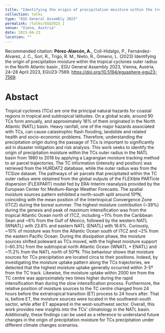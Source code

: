 ```yaml
---
title: "Identifying the origin of precipitation moisture within the tropical cyclones outer radius in the North Atlantic basin"
collection: talks
type: "EGU General Assembly 2023"
permalink: /talks/EGU2023_1
venue: "Viena, Austria"
date: 2023-04-23
location: ""
---
```


Recommended citation: <b>Pérez-Alarcón, A.</b>, Coll-Hidalgo, P., Fernández-Alvarez, J. C., Sorí, R., Trigo, R. M., Nieto, R., Gimeno, L. (2023) 
Identifying the origin of precipitation moisture within the tropical cyclones outer radius in the North Atlantic basin , EGU General 
Assembly 2023, Vienna, Austria, 24–28 April 2023, EGU23-7569. <a href="https://doi.org/10.5194/egusphere-egu23-7569" target="blank">https://doi.org/10.5194/egusphere-egu23-7569</a>.


# Abstact
Tropical cyclones (TCs) are one the principal natural hazards for coastal regions in tropical and subtropical latitudes. On a global scale, 
around 90 TCs form annually, and approximately 16% of them originated in the North Atlantic (NATL) basin. Heavy rainfall, one of the major 
hazards associated with TCs, can cause catastrophic flash flooding, landslide and related health and socio-economic problems. Therefore, 
understanding the precipitation origin during the passage of TCs is important to significantly aid in disaster mitigation and risk analysis.
This work seeks to identify the origin of precipitation moisture within the TCs outer radius in the NATL basin from 1980 to 2018 by applying 
a Lagrangian moisture tracking method to air parcel trajectories. The TC information (intensity and position) was retrieved from the HURDAT2 
database, while the outer radius was from the TCSize dataset. The pathways of air parcels that precipitated within the TC outer radius were
obtained from the global outputs of the FLEXible PARTicle dispersion (FLEXPART) model fed by ERA-Interim reanalysis provided by the European 
Center for Medium-Range Weather Forecasts. The spatial moisture sources pattern exhibited a north-south split around 10ºN, coinciding with the 
mean position of the Intertropical Convergence Zone (ITCZ) during the boreal summer. The highest moisture contribution (~39%) during the genesis 
and peak of maximum intensification was from the tropical Atlantic Ocean north of ITCZ, including ~11% from the Caribbean Sean and ~6% from the 
Gulf of Mexico, followed by the western NATL (WNATL) with 23.8% and eastern NATL (ENATL) with 16.6%. Curiously, ~10% of moisture was from the
Atlantic Ocean south of ITCZ and ~2% from the eastern Pacific Ocean. During the dissipation phase, the moisture sources shifted poleward as TCs 
moved, with the highest moisture support (~60.3%) from the subtropical north Atlantic Ocean (WNATL + ENATL) and ~11.2% from the NATL north of 50ºN.
This behaviour shows that moisture sources for TCs precipitation are located circa to their positions. Indeed, by investigating the moisture uptake
pattern along the TCs trajectories, we detected that the highest moisture uptake generally occurred within 3-5º from the TC track. Likewise, the 
moisture uptake within 2000 km from the TC centre was approximately two times higher during the rapid intensification than during the slow 
intensification process. Furthermore, the relative position of moisture sources to the TC centre changed from 24 hours before the extratropical 
transition (ET) process to 24 hours after. That is, before ET, the moisture sources were located in the southwest-south sector, while after ET 
appeared in the west-southwest sector. Overall, this work provides new insights into the TCs' climatology in the NATL basin. Additionally, these 
findings can be used as a reference to understand future changes in the origin of precipitation moisture for TCs precipitation under different
climate changes scenarios. 
